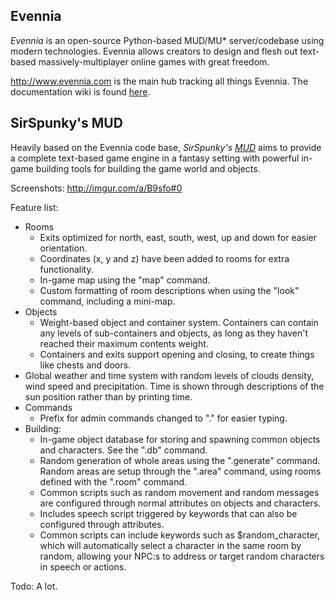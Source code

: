 Evennia
-----------------------
*Evennia* is an open-source Python-based MUD/MU\* server/codebase using modern technologies. Evennia allows creators to design and flesh out text-based massively-multiplayer online games with great freedom.

http://www.evennia.com is the main hub tracking all things Evennia. The documentation wiki is found [here](https://github.com/evennia/evennia/wiki).

SirSpunky's MUD
-----------------------
Heavily based on the Evennia code base, *SirSpunky's [MUD](http://en.wikipedia.org/wiki/MUD)* aims to provide a complete text-based game engine in a fantasy setting with powerful in-game building tools for building the game world and objects.

Screenshots: http://imgur.com/a/B9sfo#0

Feature list:
* Rooms
    * Exits optimized for north, east, south, west, up and down for easier orientation.
    * Coordinates (x, y and z) have been added to rooms for extra functionality.
    * In-game map using the "map" command.
    * Custom formatting of room descriptions when using the "look" command, including a mini-map.
* Objects
    * Weight-based object and container system. Containers can contain any levels of sub-containers and objects, as long as they haven't reached their maximum contents weight.
    * Containers and exits support opening and closing, to create things like chests and doors.
* Global weather and time system with random levels of clouds density, wind speed and precipitation. Time is shown through descriptions of the sun position rather than by printing time.
* Commands
    * Prefix for admin commands changed to "." for easier typing.
* Building:
    * In-game object database for storing and spawning common objects and characters. See the ".db" command.
    * Random generation of whole areas using the ".generate" command. Random areas are setup through the ".area" command, using rooms defined with the ".room" command.
    * Common scripts such as random movement and random messages are configured through normal attributes on objects and characters.
    * Includes speech script triggered by keywords that can also be configured through attributes.
    * Common scripts can include keywords such as $random_character, which will automatically select a character in the same room by random, allowing your NPC:s to address or target random characters in speech or actions.

Todo:
A lot.
